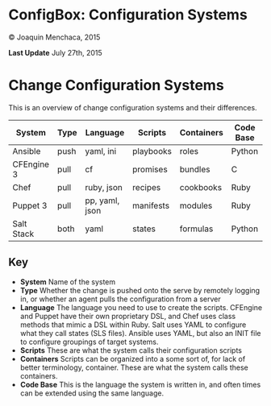 # ConfigBox: Configuration Systems

© Joaquin Menchaca, 2015

**Last Update** July 27th, 2015

# Change Configuration Systems

This is an overview of change configuration systems and their differences.

System     | Type | Language | Scripts | Containers |  Code Base
---------- | -----| -------- | ------- | ---------- | ---------
Ansible    | push | yaml, ini | playbooks | roles | Python
CFEngine 3 | pull | cf   | promises | bundles | C
Chef       | pull | ruby, json | recipes | cookbooks | Ruby
Puppet 3   | pull | pp, yaml, json | manifests | modules | Ruby
Salt Stack | both | yaml | states | formulas | Python

## Key

* **System** Name of the system
* **Type** Whether the change is pushed onto the serve by remotely logging in, or whether an agent pulls the configuration from a server
* **Language** The language you need to use to create the scripts.  CFEngine and Puppet have their own proprietary DSL, and Chef uses class methods that mimic a DSL within Ruby.  Salt uses YAML to configure what they call states (SLS files).  Ansible uses YAML, but also an INIT file to configure groupings of target systems.
* **Scripts** These are what the system calls their configuration scripts
* **Containers** Scripts can be organized into a some sort of, for lack of better terminology, container.  These are what the system calls these containers.
* **Code Base** This is the language the system is written in, and often times can be extended using the same language.
